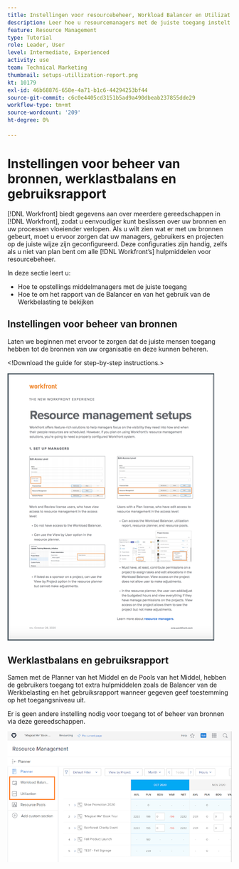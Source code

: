 ```yaml
---
title: Instellingen voor resourcebeheer, Workload Balancer en Utilizat... (Titels mogen niet meer dan 60 tekens bevatten)
description: Leer hoe u resourcemanagers met de juiste toegang instelt en hoe u het werklastverdelingsrapport en het gebruiksrapport bekijkt.
feature: Resource Management
type: Tutorial
role: Leader, User
level: Intermediate, Experienced
activity: use
team: Technical Marketing
thumbnail: setups-utillization-report.png
kt: 10179
exl-id: 46b68876-658e-4a71-b1c6-44294253bf44
source-git-commit: c6c0e4405cd3151b5ad9a490dbeab237855dde29
workflow-type: tm+mt
source-wordcount: '209'
ht-degree: 0%

---
```


# Instellingen voor beheer van bronnen, werklastbalans en gebruiksrapport

[!DNL Workfront] biedt gegevens aan over meerdere gereedschappen in [!DNL Workfront], zodat u eenvoudiger kunt beslissen over uw bronnen en uw processen vloeiender verlopen. Als u wilt zien wat er met uw bronnen gebeurt, moet u ervoor zorgen dat uw managers, gebruikers en projecten op de juiste wijze zijn geconfigureerd. Deze configuraties zijn handig, zelfs als u niet van plan bent om alle [!DNL Workfront’s] hulpmiddelen voor resourcebeheer.

In deze sectie leert u:

* Hoe te opstellings middelmanagers met de juiste toegang
* Hoe te om het rapport van de Balancer en van het gebruik van de Werkbelasting te bekijken

## Instellingen voor beheer van bronnen

Laten we beginnen met ervoor te zorgen dat de juiste mensen toegang hebben tot de bronnen van uw organisatie en deze kunnen beheren.

&lt;!Download the guide for step-by-step instructions.&gt;

![Resourcebeheerinstellingen één pager](assets/rm_setup01.png)


## Werklastbalans en gebruiksrapport

Samen met de Planner van het Middel en de Pools van het Middel, hebben de gebruikers toegang tot extra hulpmiddelen zoals de Balancer van de Werkbelasting en het gebruiksrapport wanneer gegeven geef toestemming op het toegangsniveau uit.

Er is geen andere instelling nodig voor toegang tot of beheer van bronnen via deze gereedschappen.

![Werklastverdelingsmechanisme met gebruiksrapport](assets/rm_setup02.png)
